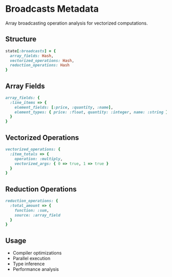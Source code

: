 # Broadcasts Metadata

Array broadcasting operation analysis for vectorized computations.

## Structure

```ruby
state[:broadcasts] = {
  array_fields: Hash,
  vectorized_operations: Hash,
  reduction_operations: Hash
}
```

## Array Fields

```ruby
array_fields: {
  :line_items => {
    element_fields: [:price, :quantity, :name],
    element_types: { price: :float, quantity: :integer, name: :string }
  }
}
```

## Vectorized Operations

```ruby
vectorized_operations: {
  :item_totals => {
    operation: :multiply,
    vectorized_args: { 0 => true, 1 => true }
  }
}
```

## Reduction Operations

```ruby
reduction_operations: {
  :total_amount => {
    function: :sum,
    source: :array_field
  }
}
```

## Usage

- Compiler optimizations
- Parallel execution
- Type inference
- Performance analysis